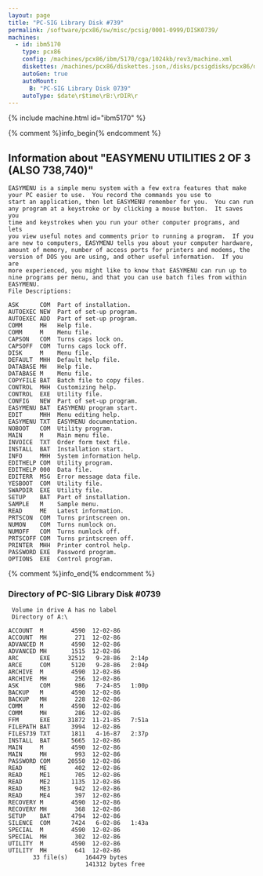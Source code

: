 ```yaml
---
layout: page
title: "PC-SIG Library Disk #739"
permalink: /software/pcx86/sw/misc/pcsig/0001-0999/DISK0739/
machines:
  - id: ibm5170
    type: pcx86
    config: /machines/pcx86/ibm/5170/cga/1024kb/rev3/machine.xml
    diskettes: /machines/pcx86/diskettes.json,/disks/pcsigdisks/pcx86/diskettes.json
    autoGen: true
    autoMount:
      B: "PC-SIG Library Disk 0739"
    autoType: $date\r$time\rB:\rDIR\r
---
```


{% include machine.html id="ibm5170" %}

{% comment %}info_begin{% endcomment %}

## Information about "EASYMENU UTILITIES 2 OF 3 (ALSO 738,740)"

    EASYMENU is a simple menu system with a few extra features that make
    your PC easier to use.  You record the commands you use to
    start an application, then let EASYMENU remember for you.  You can run
    any program at a keystroke or by clicking a mouse button.  It saves you
    time and keystrokes when you run your other computer programs, and lets
    you view useful notes and comments prior to running a program.  If you
    are new to computers, EASYMENU tells you about your computer hardware,
    amount of memory, number of access ports for printers and modems, the
    version of DOS you are using, and other useful information.  If you are
    more experienced, you might like to know that EASYMENU can run up to
    nine programs per menu, and that you can use batch files from within
    EASYMENU.
    File Descriptions:
    
    ASK      COM  Part of installation.
    AUTOEXEC NEW  Part of set-up program.
    AUTOEXEC ADD  Part of set-up program.
    COMM     MH   Help file.
    COMM     M    Menu file.
    CAPSON   COM  Turns caps lock on.
    CAPSOFF  COM  Turns caps lock off.
    DISK     M    Menu file.
    DEFAULT  MHH  Default help file.
    DATABASE MH   Help file.
    DATABASE M    Menu file.
    COPYFILE BAT  Batch file to copy files.
    CONTROL  MHH  Customizing help.
    CONTROL  EXE  Utility file.
    CONFIG   NEW  Part of set-up program.
    EASYMENU BAT  EASYMENU program start.
    EDIT     MHH  Menu editing help.
    EASYMENU TXT  EASYMENU documentation.
    NOBOOT   COM  Utility program.
    MAIN     M    Main menu file.
    INVOICE  TXT  Order form text file.
    INSTALL  BAT  Installation start.
    INFO     MHH  System information help.
    EDITHELP COM  Utility program.
    EDITHELP 000  Data file.
    EDITERR  MSG  Error message data file.
    YESBOOT  COM  Utility file.
    SWAPDIR  EXE  Utility file.
    SETUP    BAT  Part of installation.
    SAMPLE   M    Sample menu.
    READ     ME   Latest information.
    PRTSCON  COM  Turns printscreen on.
    NUMON    COM  Turns numlock on.
    NUMOFF   COM  Turns numlock off.
    PRTSCOFF COM  Turns printscreen off.
    PRINTER  MHH  Printer control help.
    PASSWORD EXE  Password program.
    OPTIONS  EXE  Control program.
{% comment %}info_end{% endcomment %}


### Directory of PC-SIG Library Disk #0739

     Volume in drive A has no label
     Directory of A:\

    ACCOUNT  M        4590  12-02-86
    ACCOUNT  MH        271  12-02-86
    ADVANCED M        4590  12-02-86
    ADVANCED MH       1515  12-02-86
    ARC      EXE     32512   9-28-86   2:14p
    ARCE     COM      5120   9-28-86   2:04p
    ARCHIVE  M        4590  12-02-86
    ARCHIVE  MH        256  12-02-86
    ASK      COM       986   7-24-85   1:00p
    BACKUP   M        4590  12-02-86
    BACKUP   MH        228  12-02-86
    COMM     M        4590  12-02-86
    COMM     MH        286  12-02-86
    FFM      EXE     31872  11-21-85   7:51a
    FILEPATH BAT      3994  12-02-86
    FILES739 TXT      1811   4-16-87   2:37p
    INSTALL  BAT      5665  12-02-86
    MAIN     M        4590  12-02-86
    MAIN     MH        993  12-02-86
    PASSWORD COM     20550  12-02-86
    READ     ME        402  12-02-86
    READ     ME1       705  12-02-86
    READ     ME2      1135  12-02-86
    READ     ME3       942  12-02-86
    READ     ME4       397  12-02-86
    RECOVERY M        4590  12-02-86
    RECOVERY MH        368  12-02-86
    SETUP    BAT      4794  12-02-86
    SILENCE  COM      7424   6-02-86   1:43a
    SPECIAL  M        4590  12-02-86
    SPECIAL  MH        302  12-02-86
    UTILITY  M        4590  12-02-86
    UTILITY  MH        641  12-02-86
           33 file(s)     164479 bytes
                          141312 bytes free
